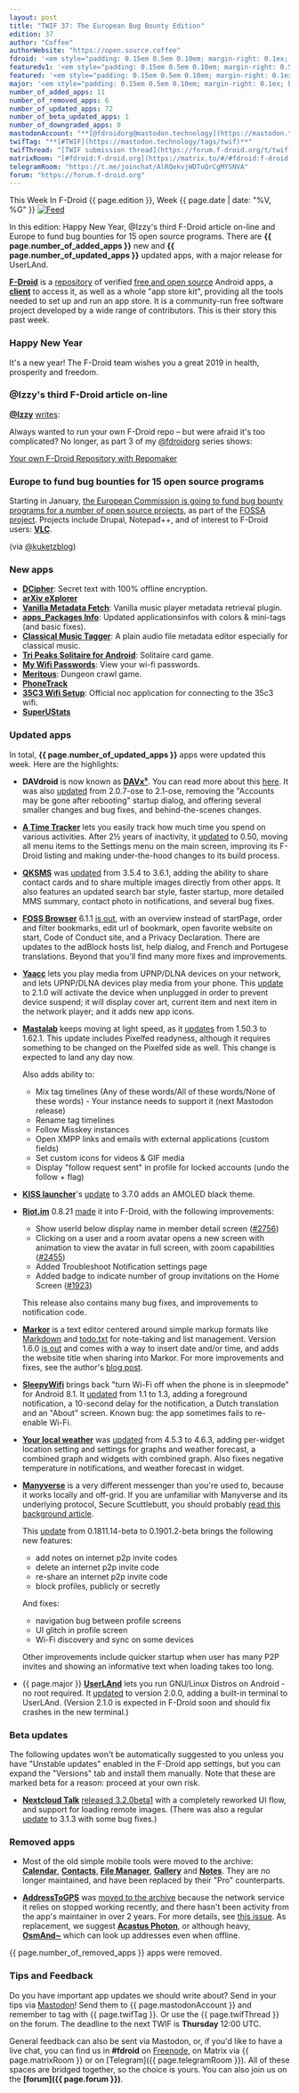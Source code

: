 ```yaml
---
layout: post
title: "TWIF 37: The European Bug Bounty Edition"
edition: 37
author: "Coffee"
authorWebsite: "https://open.source.coffee"
fdroid: '<em style="padding: 0.15em 0.5em 0.10em; margin-right: 0.1ex; border-style: solid; border-width: medium; border-radius: 1em; color: #0d47a1; font-style: normal; font-weight: bold;">F-Droid</em>'
featuredv1: '<em style="padding: 0.15em 0.5em 0.10em; margin-right: 0.5ex; box-shadow: 0.1em 0.05em 0.1em rgba(0, 0, 0, 0.3); border-radius: 1em; color: black; background: linear-gradient(orange, yellow);">Featured</em>'
featured: '<em style="padding: 0.15em 0.5em 0.10em; margin-right: 0.1ex; border-style: solid; border-width: medium; border-radius: 1em; color: orange; font-style: normal; font-weight: bold;">Featured</em>'
major: '<em style="padding: 0.15em 0.5em 0.10em; margin-right: 0.1ex; border-style: solid; border-width: medium; border-radius: 1em; color: #8ab000; font-style: normal; font-weight: bold;">Major</em>'
number_of_added_apps: 11
number_of_removed_apps: 6
number_of_updated_apps: 72
number_of_beta_updated_apps: 1
number_of_downgraded_apps: 0
mastodonAccount: "**[@fdroidorg@mastodon.technology](https://mastodon.technology/@fdroidorg)**"
twifTag: "**[#TWIF](https://mastodon.technology/tags/twif)**"
twifThread: "[TWIF submission thread](https://forum.f-droid.org/t/twif-submission-thread)"
matrixRoom: "[#fdroid:f-droid.org](https://matrix.to/#/#fdroid:f-droid.org)"
telegramRoom: "https://t.me/joinchat/AlRQekvjWDTuQrCgMYSNVA"
forum: "https://forum.f-droid.org"
---
```


This Week In F-Droid {{ page.edition }}, Week {{ page.date | date: "%V, %G" }} <a href="{{ site.baseurl }}/feed.xml"><img src="{% asset Feed-icon-16x16.png %}" alt="Feed"></a>

In this edition: Happy New Year, @Izzy's third F-Droid article on-line and Europe to fund bug bounties for 15 open source programs.
There are **{{ page.number_of_added_apps }}** new and **{{ page.number_of_updated_apps }}** updated apps, with a major release for UserLAnd.

<!--more-->

**[F-Droid](https://f-droid.org/)** is a [repository](https://f-droid.org/packages/) of verified [free and open source](https://en.wikipedia.org/wiki/Free_and_open-source_software) Android apps, a **[client](https://f-droid.org/packages/org.fdroid.fdroid/)** to access it, as well as a whole "app store kit", providing all the tools needed to set up and run an app store. It is a community-run free software project developed by a wide range of contributors. This is their story this past week.

### Happy New Year

It's a new year! The F-Droid team wishes you a great 2019 in health, prosperity and freedom.

### @Izzy's third F-Droid article on-line

**[@Izzy](https://forum.f-droid.org/u/izzy)** [writes](https://mastodon.technology/users/IzzyOnDroid/statuses/101334420638305540):

Always wanted to run your own F-Droid repo – but were afraid it's too complicated? No longer, as part 3 of my [@fdroidorg](https://mastodon.technology/@fdroidorg) series shows:

[Your own F-Droid Repository with Repomaker](https://android.izzysoft.de/articles/named/fdroid-intro-3)

### Europe to fund bug bounties for 15 open source programs

Starting in January, [the European Commission is going to fund bug bounty programs for a number of open source projects](https://betanews.com/2018/12/30/european-commission-bug-bounty-open-source/), as part of the [FOSSA project](https://juliareda.eu/FOSSA/). Projects include Drupal, Notepad++, and of interest to F-Droid users: **[VLC](https://f-droid.org/packages/org.videolan.vlc/)**.

(via [@kuketzblog](https://social.tchncs.de/users/kuketzblog/statuses/101334611047910088))

### New apps

* **[DCipher](https://f-droid.org/packages/com.adityakamble49.dcipher/)**: Secret text with 100% offline encryption.
* **[arXiv eXplorer](https://f-droid.org/packages/com.gbeatty.arxiv/)**
* **[Vanilla Metadata Fetch](https://f-droid.org/packages/com.kanedias.vanilla.metadata/)**: Vanilla music player metadata retrieval plugin.
* **[apps\_Packages Info](https://f-droid.org/packages/com.oF2pks.applicationsinfo/)**: Updated applicationsinfos with colors & mini-tags (and basic fixes).
* **[Classical Music Tagger](https://f-droid.org/packages/de.kromke.andreas.musictagger/)**: A plain audio file metadata editor especially for classical music.
* **[Tri Peaks Solitaire for Android](https://f-droid.org/packages/eu.veldsoft.tri.peaks/)**: Solitaire card game.
* **[My Wifi Passwords](https://f-droid.org/packages/info.aario.mywifipasswords/)**: View your wi-fi passwords.
* **[Meritous](https://f-droid.org/packages/net.asceai.meritous/)**: Dungeon crawl game.
* **[PhoneTrack](https://f-droid.org/packages/net.eneiluj.nextcloud.phonetrack/)**
* **[35C3 Wifi Setup](https://f-droid.org/packages/nl.eventinfra.wifisetup/)**: Official noc application for connecting to the 35c3 wifi.
* **[SuperUStats](https://f-droid.org/packages/superustats.tool.android/)**

### Updated apps

In total, **{{ page.number_of_updated_apps }}** apps were updated this week. Here are the highlights:

* **DAVdroid** is now known as **[DAVx⁵](https://f-droid.org/packages/at.bitfire.davdroid/)**. You can read more about this [here](https://www.davx5.com/faq/general/what-does-davx5-stand-for). It was also [updated](https://forums.bitfire.at/category/4/davdroid?tag=announcement) from 2.0.7-ose to 2.1-ose, removing the "Accounts may be gone after rebooting" startup dialog, and offering several smaller changes and bug fixes, and behind-the-scenes changes.

* **[A Time Tracker](https://f-droid.org/packages/com.markuspage.android.atimetracker/)** lets you easily track how much time you spend on various activities. After 2½ years of inactivity, it [updated](https://github.com/netmackan/ATimeTracker/releases) to 0.50, moving all menu items to the Settings menu on the main screen, improving its F-Droid listing and making under-the-hood changes to its build process.

* **[QKSMS](https://f-droid.org/packages/com.moez.QKSMS/)** was [updated](https://github.com/moezbhatti/qksms/releases) from 3.5.4 to 3.6.1, adding the ability to share contact cards and to share multiple images directly from other apps. It also features an updated search bar style, faster startup, more detailed MMS summary, contact photo in notifications, and several bug fixes.

* **[FOSS Browser](https://f-droid.org/packages/de.baumann.browser/)** 6.1.1 [is out](https://github.com/scoute-dich/browser/blob/HEAD/CHANGELOG.md), with an overview instead of startPage, order and filter bookmarks, edit url of bookmark, open favorite website on start, Code of Conduct site, and a Privacy Declaration. There are updates to the adBlock hosts list, help dialog, and French and Portugese translations. Beyond that you'll find many more fixes and improvements.

* **[Yaacc](https://f-droid.org/packages/de.yaacc/)** lets you play media from UPNP/DLNA devices on your network, and lets UPNP/DLNA devices play media from your phone. This [update](https://github.com/tobexyz/yaacc-code/releases) to 2.1.0 will activate the device when unplugged in order to prevent device suspend; it will display cover art, current item and next item in the network player; and it adds new app icons.

* **[Mastalab](https://f-droid.org/packages/fr.gouv.etalab.mastodon/)** keeps moving at light speed, as it [updates](https://gitlab.com/tom79/mastalab/tags) from 1.50.3 to 1.62.1. This update includes Pixelfed readyness, although it requires something to be changed on the Pixelfed side as well. This change is expected to land any day now.

  Also adds ability to:
  * Mix tag timelines (Any of these words/All of these words/None of these words) - Your instance needs to support it (next Mastodon release)
  * Rename tag timelines
  * Follow Misskey instances
  * Open XMPP links and emails with external applications (custom fields)
  * Set custom icons for videos & GIF media
  * Display "follow request sent" in profile for locked accounts (undo the follow + flag)

* **[KISS launcher](https://f-droid.org/packages/fr.neamar.kiss/)**'s [update](https://github.com/Neamar/KISS/releases) to 3.7.0 adds an AMOLED black theme.

* **[Riot.im](https://f-droid.org/packages/im.vector.alpha/)** 0.8.21 [made](https://github.com/vector-im/riot-android/blob/HEAD/CHANGES.rst) it into F-Droid, with the following improvements:
  * Show userId below display name in member detail screen ([#2756](https://github.com/vector-im/riot-android/issues/2756))
  * Clicking on a user and a room avatar opens a new screen with animation to view the avatar in full screen, with zoom capabilities ([#2455](https://github.com/vector-im/riot-android/issues/2455))
  * Added Troubleshoot Notification settings page
  * Added badge to indicate number of group invitations on the Home Screen ([#1923](https://github.com/vector-im/riot-android/issues/1923))

  This release also contains many bug fixes, and improvements to notification code.

* **[Markor](https://f-droid.org/packages/net.gsantner.markor/)** is a text editor centered around simple markup formats like [Markdown](https://commonmark.org) and [todo.txt](http://todotxt.com) for note-taking and list management. Version 1.6.0 [is out](https://github.com/gsantner/markor/blob/HEAD/CHANGELOG.md) and comes with a way to insert date and/or time, and adds the website title when sharing into Markor. For more improvements and fixes, see the author's [blog post](https://gsantner.net/blog/2018/12/30/markor-release-v1.6.html).

* **[SleepyWifi](https://f-droid.org/packages/nl.devluuk.sleepywifi/)** brings back "turn Wi-Fi off when the phone is in sleepmode" for Android 8.1. It [updated](https://github.com/DevLuuk/SleepyWifi/releases) from 1.1 to 1.3, adding a foreground notification, a 10-second delay for the notification, a Dutch translation and an "About" screen. Known bug: the app sometimes fails to re-enable Wi-Fi.

* **[Your local weather](https://f-droid.org/packages/org.thosp.yourlocalweather/)** was [updated](https://raw.githubusercontent.com/thuryn/your-local-weather/HEAD/CHANGELOG) from 4.5.3 to 4.6.3, adding per-widget location setting and settings for graphs and weather forecast, a combined graph and widgets with combined graph. Also fixes negative temperature in notifications, and weather forecast in widget.

* **[Manyverse](https://f-droid.org/packages/se.manyver/)** is a very different messenger than you're used to, because it works locally and off-grid. If you are unfamiliar with Manyverse and its underlying protocol, Secure Scuttlebutt, you should probably [read this background article](https://staltz.com/early-days-in-the-manyverse.html).

  This [update](https://gitlab.com/staltz/manyverse/blob/HEAD/CHANGELOG.md) from 0.1811.14-beta to 0.1901.2-beta brings the following new features:
    * add notes on internet p2p invite codes
    * delete an internet p2p invite code
    * re-share an internet p2p invite code
    * block profiles, publicly or secretly

  And fixes:
    * navigation bug between profile screens
    * UI glitch in profile screen
    * Wi-Fi discovery and sync on some devices

  Other improvements include quicker startup when user has many P2P invites and showing an informative text when loading takes too long.

* {{ page.major }} **[UserLAnd](https://f-droid.org/packages/tech.ula/)** lets you run GNU/Linux Distros on Android - no root required. It [updated](https://github.com/CypherpunkArmory/UserLAnd/releases) to version 2.0.0, adding a built-in terminal to UserLAnd. (Version 2.1.0 is expected in F-Droid soon and should fix crashes in the new terminal.)

### Beta updates

The following updates won't be automatically suggested to you unless you have "Unstable updates" enabled in the F-Droid app settings, but you can expand the "Versions" tab and install them manually. Note that these are marked beta for a reason: proceed at your own risk.

* **[Nextcloud Talk](https://f-droid.org/packages/com.nextcloud.talk2/)** [released 3.2.0beta1](https://github.com/nextcloud/talk-android/releases/tag/v3.2.0beta1) with a completely reworked UI flow, and support for loading remote images. (There was also a regular 
[update](https://github.com/nextcloud/talk-android/releases) to 3.1.3 with some bug fixes.)

### Removed apps

* Most of the old simple mobile tools were moved to the archive: **[Calendar](https://f-droid.org/wiki/page/com.simplemobiletools.calendar)**, **[Contacts](https://f-droid.org/wiki/page/com.simplemobiletools.contacts)**, **[File Manager](https://f-droid.org/wiki/page/com.simplemobiletools.filemanager)**, **[Gallery](https://f-droid.org/wiki/page/com.simplemobiletools.gallery)** and **[Notes](https://f-droid.org/wiki/page/com.simplemobiletools.notes)**. They are no longer maintained, and have been replaced by their "Pro" counterparts.

* **[AddressToGPS](https://f-droid.org/wiki/page/me.danielbarnett.addresstogps)** was [moved to the archive](https://gitlab.com/fdroid/fdroiddata/merge_requests/4207) because the network service it relies on stopped working recently, and there hasn't been activity from the app's maintainer in over 2 years. For more details, see [this issue](https://github.com/DanielBarnett714/AddressToGPS/issues/13). As replacement, we suggest **[Acastus Photon](https://f-droid.org/packages/name.gdr.acastus_photon/)**, or although heavy, **[OsmAnd~](https://f-droid.org/packages/net.osmand.plus/)** which can look up addresses even when offline.

{{ page.number_of_removed_apps }} apps were removed.

### Tips and Feedback

Do you have important app updates we should write about? Send in your tips via [Mastodon](https://joinmastodon.org)! Send them to {{ page.mastodonAccount }} and remember to tag with {{ page.twifTag }}. Or use the {{ page.twifThread }} on the forum. The deadline to the next TWIF is **Thursday** 12:00 UTC.

General feedback can also be sent via Mastodon, or, if you'd like to have a live chat, you can find us in **#fdroid** on [Freenode](https://freenode.net), on Matrix via {{ page.matrixRoom }} or on [Telegram]({{ page.telegramRoom }}). All of these spaces are bridged together, so the choice is yours. You can also join us on the **[forum]({{ page.forum }})**.
